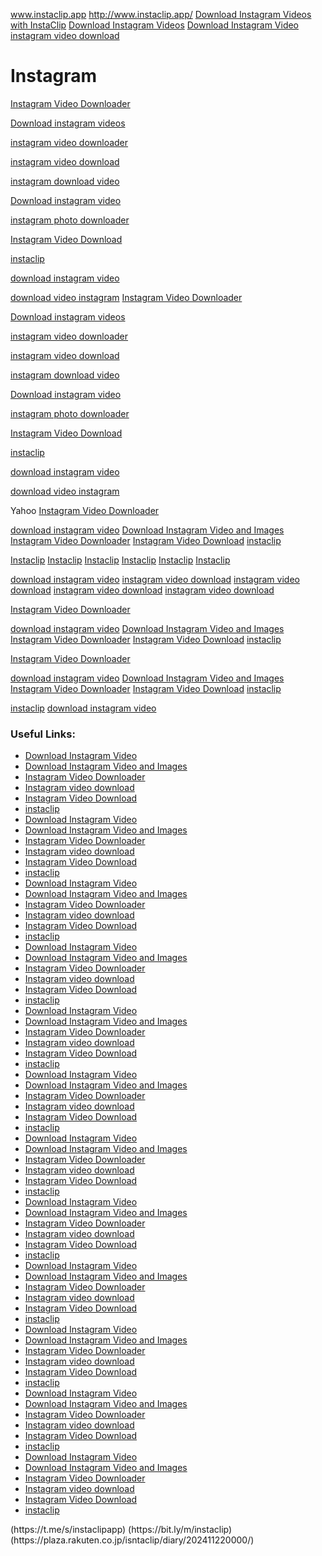 www.instaclip.app
http://www.instaclip.app/
<a href="http://www.instaclip.app/" target="_blank">Download Instagram Videos with InstaClip</a>
<a href="http://www.instaclip.app/" target="_blank">Download Instagram Videos</a>
<a href="http://www.instaclip.app/" target="_blank">Download Instagram Video</a>
<a href="http://www.instaclip.app/" target="_blank">instagram video download</a>

# Instagram

[Instagram Video Downloader](http://instaclip.app)

[Download instagram videos](http://instaclip.app)

[instagram video downloader](http://instaclip.app)

[instagram video download](http://instaclip.app)

[instagram download video](http://instaclip.app)

[Download instagram video](http://instaclip.app)

[instagram photo downloader](http://instaclip.app)

[Instagram Video Download](http://instaclip.app)

[instaclip](http://instaclip.app)

[download instagram video](http://instaclip.app)

[download video instagram](http://instaclip.app)
[Instagram Video Downloader](http://instaclip.app)

[Download instagram videos](http://instaclip.app)

[instagram video downloader](http://instaclip.app)

[instagram video download](http://instaclip.app)

[instagram download video](http://instaclip.app)

[Download instagram video](http://instaclip.app)

[instagram photo downloader](http://instaclip.app)

[Instagram Video Download](http://instaclip.app)

[instaclip](http://instaclip.app)

[download instagram video](http://instaclip.app)

[download video instagram](http://instaclip.app)

Yahoo
[Instagram Video Downloader](https://gr.search.yahoo.com/mobile/s?ei=UTF-8&fr2=p%3As%2Cv%3Aw%2Cm%3Aat-e%2Cct%3Agossip&p=download+instagram+video+instaclip.app)


[download instagram video](https://gr.search.yahoo.com/mobile/s?ei=UTF-8&fr2=p%3As%2Cv%3Aw%2Cm%3Aat-e%2Cct%3Agossip&p=download+instagram+video+instaclip.app)
[Download Instagram Video and Images](https://gr.search.yahoo.com/mobile/s?ei=UTF-8&fr2=p%3As%2Cv%3Aw%2Cm%3Aat-e%2Cct%3Agossip&p=download+instagram+video+and+images+instaclip.app)
[Instagram Video Downloader](https://gr.search.yahoo.com/mobile/s?ei=UTF-8&fr2=p%3As%2Cv%3Aw%2Cm%3Aat-e%2Cct%3Agossip&p=instagram+video+downloader+instaclip.app)
[Instagram Video Download](https://gr.search.yahoo.com/mobile/s?ei=UTF-8&fr2=p%3As%2Cv%3Aw%2Cm%3Aat-e%2Cct%3Agossip&p=instagram+video+download+instaclip.app)
[instaclip](https://gr.search.yahoo.com/mobile/s?ei=UTF-8&fr2=p%3As%2Cv%3Aw%2Cm%3Aat-e%2Cct%3Agossip&p=instaclip)


[Instaclip](https://www.bing.com/search?q=download+instagram+video+instaclip.app)
[Instaclip](https://www.bing.com/search?q=download+instagram+video+and+images+instaclip.app)
[Instaclip](https://www.bing.com/search?q=instagram+video+downloader+instaclip.app)
[Instaclip](https://www.bing.com/search?q=instagram+video+download+instaclip.app)
[Instaclip](https://www.bing.com/search?q=instaclip)
[Instaclip](https://www.bing.com/search?q=Instagram+video+download+instaclip.app)

[download instagram video](https://www.google.com/search?q=Instagram+video+download+instaclip.app)
[instagram video download](https://www.google.com/search?q=Instagram+video+download+instaclip.app)
[instagram video download](https://www.google.com/search?q=Instagram+video+download+instaclip.app)
[instagram video download](https://www.google.com/search?q=Instagram+video+download+instaclip.app)
[instagram video download](https://www.google.com/search?q=Instagram+video+download+instaclip.app)


[Instagram Video Downloader](https://gr.search.yahoo.com/mobile/s?ei=UTF-8&fr2=p%3As%2Cv%3Aw%2Cm%3Aat-e%2Cct%3Agossip&p=download+instagram+video+instaclip.app)


[download instagram video](https://gr.search.yahoo.com/mobile/s?ei=UTF-8&fr2=p%3As%2Cv%3Aw%2Cm%3Aat-e%2Cct%3Agossip&p=download+instagram+video+instaclip.app)
[Download Instagram Video and Images](https://gr.search.yahoo.com/mobile/s?ei=UTF-8&fr2=p%3As%2Cv%3Aw%2Cm%3Aat-e%2Cct%3Agossip&p=download+instagram+video+and+images+instaclip.app)
[Instagram Video Downloader](https://gr.search.yahoo.com/mobile/s?ei=UTF-8&fr2=p%3As%2Cv%3Aw%2Cm%3Aat-e%2Cct%3Agossip&p=instagram+video+downloader+instaclip.app)
[Instagram Video Download](https://gr.search.yahoo.com/mobile/s?ei=UTF-8&fr2=p%3As%2Cv%3Aw%2Cm%3Aat-e%2Cct%3Agossip&p=instagram+video+download+instaclip.app)
[instaclip](https://gr.search.yahoo.com/mobile/s?ei=UTF-8&fr2=p%3As%2Cv%3Aw%2Cm%3Aat-e%2Cct%3Agossip&p=instaclip)


[Instagram Video Downloader](https://gr.search.yahoo.com/mobile/s?ei=UTF-8&fr2=p%3As%2Cv%3Aw%2Cm%3Aat-e%2Cct%3Agossip&p=download+instagram+video+instaclip.app)


[download instagram video](https://gr.search.yahoo.com/mobile/s?ei=UTF-8&fr2=p%3As%2Cv%3Aw%2Cm%3Aat-e%2Cct%3Agossip&p=download+instagram+video+instaclip.app)
[Download Instagram Video and Images](https://gr.search.yahoo.com/mobile/s?ei=UTF-8&fr2=p%3As%2Cv%3Aw%2Cm%3Aat-e%2Cct%3Agossip&p=download+instagram+video+and+images+instaclip.app)
[Instagram Video Downloader](https://gr.search.yahoo.com/mobile/s?ei=UTF-8&fr2=p%3As%2Cv%3Aw%2Cm%3Aat-e%2Cct%3Agossip&p=instagram+video+downloader+instaclip.app)
[Instagram Video Download](https://gr.search.yahoo.com/mobile/s?ei=UTF-8&fr2=p%3As%2Cv%3Aw%2Cm%3Aat-e%2Cct%3Agossip&p=instagram+video+download+instaclip.app)
[instaclip](https://gr.search.yahoo.com/mobile/s?ei=UTF-8&fr2=p%3As%2Cv%3Aw%2Cm%3Aat-e%2Cct%3Agossip&p=instaclip)

[instaclip](https://semrush1.mughalseotools.com/analytics/overview/?q=https%3A%2F%2Finstaclip.app%2F&protocol=https&searchType=domain)
[download instagram video](https://www.semrush.com/analytics/backlinks/overview/?q=https%3A%2F%2Finstaclip.app%2F&searchType=domain)

<h3>Useful Links:</h3>
        <ul>
            <li><a href="https://www.reddit.com/r/Instagramediting/comments/1g3dcq9/why_instagram_will_be_a_game_changer_in_future/" target="_blank">Download Instagram Video</a></li>
            <li><a href="https://plaza.rakuten.co.jp/isntaclip/diary/202411220000/" target="_blank">Download Instagram Video and Images</a></li>
            <li><a href="https://music.amazon.com/podcasts/ea2d9666-ed99-4544-8f5f-30a7fe911b79/episodes/93dc4201-4436-41d5-b131-3d6a44849361/ideal-media-5-10-instagram-reels-hacks-every-channel-should-be-using" target="_blank">Instagram Video Downloader</a></li>
            <li><a href="https://sites.google.com/view/instaclip-app/home" target="_blank">Instagram video download</a></li>
            <li><a href="https://instaclipapp.wordpress.com/?_gl=1*886wrj*_gcl_au*MTQ1NzQ3Mzg5My4xNzI4OTAwMDc4" target="_blank">Instagram Video Download</a></li>
            <li><a href="https://groups.google.com/g/instagram-video-download/c/rcis12VclD0" target="_blank">instaclip</a></li>
            <li><a href="https://github.com/Rishi9803/InstaClip---Instagram-Video-Downloader/tree/main" target="_blank">Download Instagram Video</a></li>
            <li><a href="https://medium.com/@idealmedia2022/how-to-download-instagram-facebook-and-youtube-videos-online-f04f8c577895" target="_blank">Download Instagram Video and Images</a></li>
            <li><a href="https://vimeo.com/1024647521/150d22106a?ts=0&share=copy" target="_blank">Instagram Video Downloader</a></li>
            <li><a href="https://www.slideshare.net/slideshow/download-instagram-videos-pdf-how-to-download-instagram-videos/272404118" target="_blank">Instagram video download</a></li>
            <li><a href="https://in.pinterest.com/pin/911204937104249712/" target="_blank">Instagram Video Download</a></li>
            <li><a href="https://instadlapp.blogspot.com/2024/10/download-instagram-video.html" target="_blank">instaclip</a></li>
            <li><a href="https://www.tumblr.com/idealmedia2022/764309638242009088/how-to-download-instagram-videos?source=share" target="_blank">Download Instagram Video</a></li>
            <li><a href="https://issuu.com/idealmedia2022/docs/download_instagram_videos?cta=post-publish-view-live" target="_blank">Download Instagram Video and Images</a></li>
            <li><a href="https://instaclip.weebly.com/" target="_blank">Instagram Video Downloader</a></li>
            <li><a href="https://profamarun.wixsite.com/njqyvq/forum/general-discussions/unmatched-marketing-assignment-help-from-myassignmenthelpau" target="_blank">Instagram video download</a></li>
            <li><a href="https://about.me/rishich/getstarted" target="_blank">Instagram Video Download</a></li>
            <li><a href="https://idealmedia2022.wixstudio.io/instaclip-app" target="_blank">instaclip</a></li>
            <li><a href="https://unsplash.com/@instaclip" target="_blank">Download Instagram Video</a></li>
            <li><a href="https://ameblo.jp/instaclip/entry-12872789365.html" target="_blank">Download Instagram Video and Images</a></li>
            <li><a href="https://www.twitch.tv/instaclipapp/about" target="_blank">Instagram Video Downloader</a></li>
            <li><a href="https://www.behance.net/gallery/204306547/wwwAikitfindercom" target="_blank">Instagram video download</a></li>
            <li><a href="https://www.diigo.com/profile/idealmedia2022" target="_blank">Instagram Video Download</a></li>
            <li><a href="https://idealmedia2022.livejournal.com/431.html" target="_blank">instaclip</a></li>
            <li><a href="https://lite.evernote.com/note/bd979e03-68a9-3209-43d5-81abfeacdc83" target="_blank">Download Instagram Video</a></li>
            <li><a href="https://www.instructables.com/Download-Instagram-Video-and-Images/" target="_blank">Download Instagram Video and Images</a></li>
            <li><a href="https://foursquare.com/v/instaclip/67145d5cf966550758a17f9c" target="_blank">Instagram Video Downloader</a></li>
            <li><a href="https://500px.com/photo/1102454028/download-instagram-video-and-images-by-idealmedia-media" target="_blank">Instagram video download</a></li>
            <li><a href="https://substack.com/@instaclip?" target="_blank">Instagram Video Download</a></li>
            <li><a href="https://rankblend-46773470.hubspotpagebuilder.com/instaclip" target="_blank">instaclip</a></li>
            <li><a href="https://rankblend-46773470.hubspotpagebuilder.com/en-us/-1" target="_blank">Download Instagram Video</a></li>
            <li><a href="https://dribbble.com/idealmedia2022/about" target="_blank">Download Instagram Video and Images</a></li>
            <li><a href="https://flipboard.com/@Idealmedia2024/-instaclip---instagram-video-downloader-/a--Idf94EZQqq1D0frG-0OIw%3Aa%3A4103468702-dd92178f05%2Finstaclip.app" target="_blank">Instagram Video Downloader</a></li>
            <li><a href="https://u.osu.edu/iphone/fsdfsdff/" target="_blank">Instagram video download</a></li>
            <li><a href="https://www.bly.com/blog/online-marketing/boost-your-ranking-with-these-seo-hacks/#comment-1820678" target="_blank">Instagram Video Download</a></li>
            <li><a href="https://www.crunchbase.com/organization/instaclip" target="_blank">instaclip</a></li>
            <li><a href="https://www.ameba.jp/profile/general/instaclip/" target="_blank">Download Instagram Video</a></li>
            <li><a href="https://giphy.com/channel/Instaclip" target="_blank">Download Instagram Video and Images</a></li>
            <li><a href="https://t.me/s/instaclipapp" target="_blank">Instagram Video Downloader</a></li>
            <li><a href="https://instaclipapp.mystrikingly.com/" target="_blank">Instagram video download</a></li>
            <li><a href="https://heylink.me/idealmedia2022/" target="_blank">Instagram Video Download</a></li>
            <li><a href="https://account.goodfirms.co/manage/organisation/listing" target="_blank">instaclip</a></li>
            <li><a href="https://wellfound.com/recruit/jobs/3138876" target="_blank">Download Instagram Video</a></li>
            <li><a href="https://community.windy.com/user/idealmedia" target="_blank">Download Instagram Video and Images</a></li>
            <li><a href="https://linktr.ee/instaclip.app" target="_blank">Instagram Video Downloader</a></li>
            <li><a href="https://myanimelist.net/profile/intaclipinsta" target="_blank">Instagram video download</a></li>
            <li><a href="https://lichess.org/@/instaclip" target="_blank">Instagram Video Download</a></li>
            <li><a href="https://www.wishlistr.com/instaclipapp/" target="_blank">instaclip</a></li>
            <li><a href="https://lnk.bio/instaclip" target="_blank">Download Instagram Video</a></li>
            <li><a href="https://www.indiehackers.com/product/instaclip" target="_blank">Download Instagram Video and Images</a></li>
            <li><a href="https://linkbio.co/instaclip" target="_blank">Instagram Video Downloader</a></li>
            <li><a href="https://www.blogger.com/profile/12371406445685437590" target="_blank">Instagram video download</a></li>
            <li><a href="https://experiment.com/users/rrishikesh" target="_blank">Instagram Video Download</a></li>
            <li><a href="https://bit.ly/m/instaclip" target="_blank">instaclip</a></li>
            <li><a href="https://website-review.php8developer.com/fi/www/instaclip.app" target="_blank">Download Instagram Video</a></li>
            <li><a href="https://sites.stedwards.edu/culf131810sp2016-wnieto/2016/03/07/blog-4-zitkala-sa/" target="_blank">Download Instagram Video and Images</a></li>
            <li><a href="https://myspace.com/removebgai" target="_blank">Instagram Video Downloader</a></li>
            <li><a href="https://instaclip.my.canva.site/" target="_blank">Instagram video download</a></li>
            <li><a href="https://blogg.ng.se/amydiamondpodden/2018/11/min-helg-dumpad" target="_blank">Instagram Video Download</a></li>
            <li><a href="https://leetcode.com/u/Instaclip/" target="_blank">instaclip</a></li>
            <li><a href="https://app.roll20.net/users/15157184/instaclip" target="_blank">Download Instagram Video</a></li>
            <li><a href="https://www.gta5-mods.com/users/instaclip" target="_blank">Download Instagram Video and Images</a></li>
            <li><a href="https://removebgai-ai.webflow.io/" target="_blank">Instagram Video Downloader</a></li>
            <li><a href="https://smart.bio/instaclip/" target="_blank">Instagram video download</a></li>
            <li><a href="https://cutshort.io/company/instaclipapp-65-8uiTX2Om" target="_blank">Instagram Video Download</a></li>
            <li><a href="https://coub.com/instaclip.app" target="_blank">instaclip</a></li>
            <li><a href="https://starity.hu/profil/505561-instaclip/" target="_blank">Download Instagram Video</a></li>
            <li><a href="https://my.omsystem.com/members/instaclip" target="_blank">Download Instagram Video and Images</a></li>
            <li><a href="https://www.provenexpert.com/en-us/instaclip/" target="_blank">Instagram Video Downloader</a></li>
            <li><a href="https://telegra.ph/InstaClip-is-a-free-tool-that-supports-users-to-download-videos-on-instagram-Instagram-Photo-Downloader-from-Instaclip-allows-yo-11-07" target="_blank">Instagram video download</a></li>
            <li><a href="https://telegra.ph/Intaclipapp-11-07" target="_blank">Instagram Video Download</a></li>
            <li><a href="https://simple.bio/instaclip" target="_blank">instaclip</a></li>
        </ul>
(https://t.me/s/instaclipapp)
(https://bit.ly/m/instaclip)
(https://plaza.rakuten.co.jp/isntaclip/diary/202411220000/)


